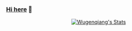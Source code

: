 ### <a href="https://jackkke.github.io/" target="_blank">Hi here</a> 👋

<!--
**wugenqiang/wugenqiang** is a ✨ _special_ ✨ repository because its `README.md` (this file) appears on your GitHub profile.

Here are some ideas to get you started:

- 🔭 I’m currently working on ...
- 🌱 I’m currently learning ...
- 👯 I’m looking to collaborate on ...
- 🤔 I’m looking for help with ...
- 💬 Ask me about ...
- 📫 How to reach me: ...
- 😄 Pronouns: ...
- ⚡ Fun fact: ...
-->

<p align="center">
  <a href="https://github.com/wugenqiang" class="rich-diff-level-one">
    <img src="https://github-readme-stats.vercel.app/api?username=jackkke&title_color=333&text_color=777" alt="Wugenqiang's Stats" >
  </a>
</p>
